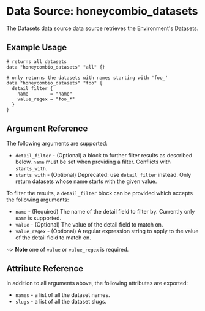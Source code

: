 # Data Source: honeycombio_datasets

The Datasets data source data source retrieves the Environment's Datasets.

## Example Usage

```hcl
# returns all datasets
data "honeycombio_datasets" "all" {}

# only returns the datasets with names starting with 'foo_'
data "honeycombio_datasets" "foo" {
  detail_filter {
    name        = "name"
    value_regex = "foo_*"
  }
}
```

## Argument Reference

The following arguments are supported:

* `detail_filter` - (Optional) a block to further filter results as described below. `name` must be set when providing a filter. Conflicts with `starts_with`.
* `starts_with` - (Optional) Deprecated: use `detail_filter` instead. Only return datasets whose name starts with the given value.

To filter the results, a `detail_filter` block can be provided which accepts the following arguments:

* `name` - (Required) The name of the detail field to filter by. Currently only `name` is supported.
* `value` - (Optional) The value of the detail field to match on.
* `value_regex` - (Optional) A regular expression string to apply to the value of the detail field to match on.

~> **Note** one of `value` or `value_regex` is required.

## Attribute Reference

In addition to all arguments above, the following attributes are exported:

* `names` - a list of all the dataset names.
* `slugs` - a list of all the dataset slugs.
